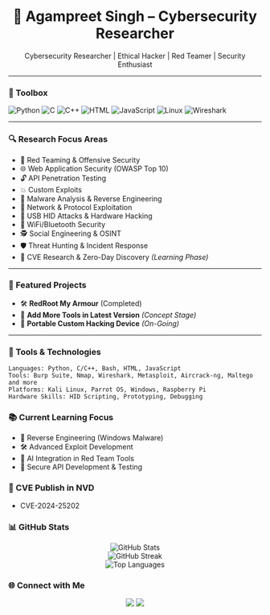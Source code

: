 <h1 align="center">🔐 Agampreet Singh – Cybersecurity Researcher</h1>
<p align="center">Cybersecurity Researcher | Ethical Hacker | Red Teamer | Security Enthusiast</p>

---

### 🧰 Toolbox

![Python](https://img.shields.io/badge/-Python-3776AB?style=flat&logo=python&logoColor=white)
![C](https://img.shields.io/badge/-C-00599C?style=flat&logo=c&logoColor=white)
![C++](https://img.shields.io/badge/-C++-00599C?style=flat&logo=c%2B%2B&logoColor=white)
![HTML](https://img.shields.io/badge/-HTML5-E34F26?style=flat&logo=html5&logoColor=white)
![JavaScript](https://img.shields.io/badge/-JavaScript-F7DF1E?style=flat&logo=javascript&logoColor=black)
![Linux](https://img.shields.io/badge/-Linux-FCC624?style=flat&logo=linux&logoColor=black)
![Wireshark](https://img.shields.io/badge/-Wireshark-1679A7?style=flat&logo=wireshark&logoColor=white)

---

### 🔍 Research Focus Areas

- 🔴 Red Teaming & Offensive Security  
- 🌐 Web Application Security (OWASP Top 10)  
- 🔓 API Penetration Testing  
- 💥 Custom Exploits  
- 🦠 Malware Analysis & Reverse Engineering  
- 📡 Network & Protocol Exploitation  
- 💾 USB HID Attacks & Hardware Hacking  
- 📶 WiFi/Bluetooth Security  
- 🕵️ Social Engineering & OSINT  
- 🛡️ Threat Hunting & Incident Response  
- 🚨 CVE Research & Zero-Day Discovery *(Learning Phase)*

---

### 🚀 Featured Projects

- 🛠️ **RedRoot My Armour** (Completed)
- 🧰 **Add More Tools in Latest Version** *(Concept Stage)*  
- 📡 **Portable Custom Hacking Device** *(On-Going)*  

---

### 🧪 Tools & Technologies

```text
Languages: Python, C/C++, Bash, HTML, JavaScript  
Tools: Burp Suite, Nmap, Wireshark, Metasploit, Aircrack-ng, Maltego and more
Platforms: Kali Linux, Parrot OS, Windows, Raspberry Pi
Hardware Skills: HID Scripting, Prototyping, Debugging

```

### 📚 Current Learning Focus

- 🧬 Reverse Engineering (Windows Malware)
- 🛠️ Advanced Exploit Development
- 🧠 AI Integration in Red Team Tools
- 🔐 Secure API Development & Testing

### 💫 CVE Publish in NVD
- CVE-2024-25202

### 📊 GitHub Stats

<p align="center">
  <img src="https://github-readme-stats.vercel.app/api?username=Agampreet-Singh&show_icons=true&theme=dark&hide_border=true" alt="GitHub Stats" />
  <br>
  <img src="https://streak-stats.demolab.com/?user=Agampreet-Singh&theme=dark&hide_border=true" alt="GitHub Streak" />
  <br>
  <img src="https://github-readme-stats.vercel.app/api/top-langs/?username=Agampreet-Singh&layout=compact&theme=dark&hide_border=true" alt="Top Languages" />
</p>

### 🌐 Connect with Me

<p align="center">
  <a href="https://www.linkedin.com/in/agampreet-singh-6a9111220?utm_source=share&utm_campaign=share_via&utm_content=profile&utm_medium=android_app"><img src="https://img.shields.io/badge/-LinkedIn-0077B5?style=flat&logo=linkedin&logoColor=white"/></a>
  <a href="https://Agampreet-Singh.github.io"><img src="https://img.shields.io/badge/-Portfolio-000000?style=flat&logo=firefox&logoColor=white"/></a>
</p>
